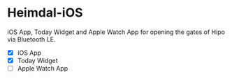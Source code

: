 # Heimdal-iOS
iOS App, Today Widget and Apple Watch App for opening the gates of Hipo via Bluetooth LE.

- [x] iOS App
- [x] Today Widget
- [ ] Apple Watch App
